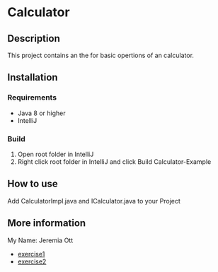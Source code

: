 # Calculator

## Description
This project contains an the for basic opertions of an calculator.

## Installation
### Requirements
- Java 8 or higher
- IntelliJ

### Build
1. Open root folder in IntelliJ
2. Right click root folder in IntelliJ and click Build Calculator-Example

## How to use
Add CalculatorImpl.java and ICalculator.java to your Project

## More information
My Name: Jeremia Ott

- [exercise1](exercise1.md)
- [exercise2](exercise2.md)